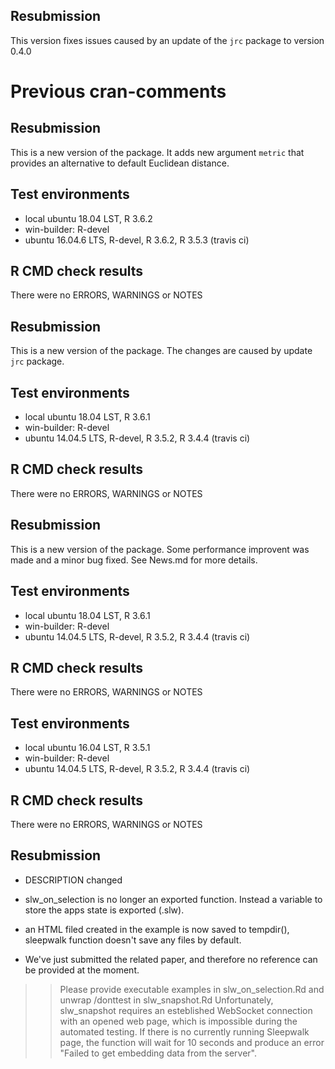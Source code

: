## Resubmission

This version fixes issues caused by an update of the `jrc` package to version 0.4.0


# Previous cran-comments

## Resubmission

This is a new version of the package. It adds new argument `metric` that provides an alternative
to default Euclidean distance.

## Test environments
* local ubuntu 18.04 LST, R 3.6.2
* win-builder: R-devel
* ubuntu 16.04.6 LTS, R-devel, R 3.6.2, R 3.5.3 (travis ci)

## R CMD check results

There were no ERRORS, WARNINGS or NOTES

## Resubmission

This is a new version of the package. The changes are caused by update `jrc` package.

## Test environments
* local ubuntu 18.04 LST, R 3.6.1
* win-builder: R-devel
* ubuntu 14.04.5 LTS, R-devel, R 3.5.2, R 3.4.4 (travis ci)

## R CMD check results

There were no ERRORS, WARNINGS or NOTES

## Resubmission

This is a new version of the package. Some performance improvent was made and a minor bug fixed. See News.md
for more details.

## Test environments
* local ubuntu 18.04 LST, R 3.6.1
* win-builder: R-devel
* ubuntu 14.04.5 LTS, R-devel, R 3.5.2, R 3.4.4 (travis ci)

## R CMD check results

There were no ERRORS, WARNINGS or NOTES

## Test environments
* local ubuntu 16.04 LST, R 3.5.1
* win-builder: R-devel
* ubuntu 14.04.5 LTS, R-devel, R 3.5.2, R 3.4.4 (travis ci)

## R CMD check results

There were no ERRORS, WARNINGS or NOTES

## Resubmission

* DESCRIPTION changed

* slw_on_selection is no longer an exported function. Instead a 
	variable to store the apps state is exported (.slw).

* an HTML filed created in the example is now saved to tempdir(),
	sleepwalk function doesn't save any files by default.

* We've just submitted the related paper, and therefore no reference can be provided at the
	moment.

>> Please provide executable examples in slw_on_selection.Rd and unwrap /donttest in slw_snapshot.Rd
Unfortunately, slw_snapshot requires an esteblished WebSocket connection with an opened web page, 
which is impossible during the automated testing. If there is no currently running Sleepwalk page,
the function will wait for 10 seconds and produce an error "Failed to get embedding data from the server".

